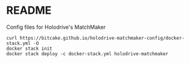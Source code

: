 # README #

Config files for Holodrive's MatchMaker

```
curl https://bitcake.github.io/holodrive-matchmaker-config/docker-stack.yml -O
docker stack init
docker stack deploy -c docker-stack.yml holodrive-matchmaker
```
